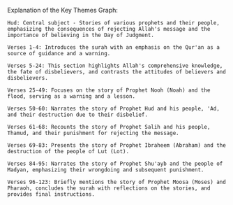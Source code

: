 Explanation of the Key Themes Graph:

    Hud: Central subject - Stories of various prophets and their people, emphasizing the consequences of rejecting Allah's message and the importance of believing in the Day of Judgment.

    Verses 1-4: Introduces the surah with an emphasis on the Qur'an as a source of guidance and a warning.

    Verses 5-24: This section highlights Allah's comprehensive knowledge, the fate of disbelievers, and contrasts the attitudes of believers and disbelievers.

    Verses 25-49: Focuses on the story of Prophet Nooh (Noah) and the flood, serving as a warning and a lesson.

    Verses 50-60: Narrates the story of Prophet Hud and his people, 'Ad, and their destruction due to their disbelief.

    Verses 61-68: Recounts the story of Prophet Salih and his people, Thamud, and their punishment for rejecting the message.

    Verses 69-83: Presents the story of Prophet Ibraheem (Abraham) and the destruction of the people of Lut (Lot).

    Verses 84-95: Narrates the story of Prophet Shu'ayb and the people of Madyan, emphasizing their wrongdoing and subsequent punishment.

    Verses 96-123: Briefly mentions the story of Prophet Moosa (Moses) and Pharaoh, concludes the surah with reflections on the stories, and provides final instructions.